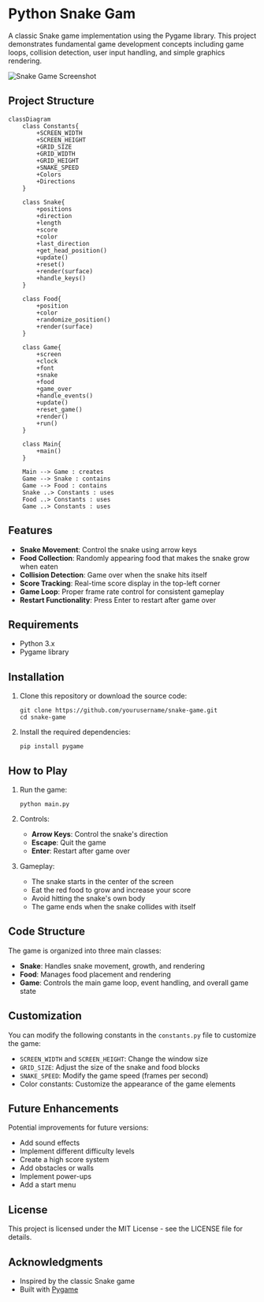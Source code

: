 # Python Snake Gam

A classic Snake game implementation using the Pygame library. This project demonstrates fundamental game development concepts including game loops, collision detection, user input handling, and simple graphics rendering.

![Snake Game Screenshot](snake_game_screenshot.png)

## Project Structure

```mermaid
classDiagram
    class Constants{
        +SCREEN_WIDTH
        +SCREEN_HEIGHT
        +GRID_SIZE
        +GRID_WIDTH
        +GRID_HEIGHT
        +SNAKE_SPEED
        +Colors
        +Directions
    }
    
    class Snake{
        +positions
        +direction
        +length
        +score
        +color
        +last_direction
        +get_head_position()
        +update()
        +reset()
        +render(surface)
        +handle_keys()
    }
    
    class Food{
        +position
        +color
        +randomize_position()
        +render(surface)
    }
    
    class Game{
        +screen
        +clock
        +font
        +snake
        +food
        +game_over
        +handle_events()
        +update()
        +reset_game()
        +render()
        +run()
    }
    
    class Main{
        +main()
    }
    
    Main --> Game : creates
    Game --> Snake : contains
    Game --> Food : contains
    Snake ..> Constants : uses
    Food ..> Constants : uses
    Game ..> Constants : uses
```

## Features

- **Snake Movement**: Control the snake using arrow keys
- **Food Collection**: Randomly appearing food that makes the snake grow when eaten
- **Collision Detection**: Game over when the snake hits itself
- **Score Tracking**: Real-time score display in the top-left corner
- **Game Loop**: Proper frame rate control for consistent gameplay
- **Restart Functionality**: Press Enter to restart after game over

## Requirements

- Python 3.x
- Pygame library

## Installation

1. Clone this repository or download the source code:
   ```
   git clone https://github.com/yourusername/snake-game.git
   cd snake-game
   ```

2. Install the required dependencies:
   ```
   pip install pygame
   ```

## How to Play

1. Run the game:
   ```
   python main.py
   ```

2. Controls:
   - **Arrow Keys**: Control the snake's direction
   - **Escape**: Quit the game
   - **Enter**: Restart after game over

3. Gameplay:
   - The snake starts in the center of the screen
   - Eat the red food to grow and increase your score
   - Avoid hitting the snake's own body
   - The game ends when the snake collides with itself

## Code Structure

The game is organized into three main classes:

- **Snake**: Handles snake movement, growth, and rendering
- **Food**: Manages food placement and rendering
- **Game**: Controls the main game loop, event handling, and overall game state

## Customization

You can modify the following constants in the `constants.py` file to customize the game:

- `SCREEN_WIDTH` and `SCREEN_HEIGHT`: Change the window size
- `GRID_SIZE`: Adjust the size of the snake and food blocks
- `SNAKE_SPEED`: Modify the game speed (frames per second)
- Color constants: Customize the appearance of the game elements

## Future Enhancements

Potential improvements for future versions:

- Add sound effects
- Implement different difficulty levels
- Create a high score system
- Add obstacles or walls
- Implement power-ups
- Add a start menu

## License

This project is licensed under the MIT License - see the LICENSE file for details.

## Acknowledgments

- Inspired by the classic Snake game
- Built with [Pygame](https://www.pygame.org/)
